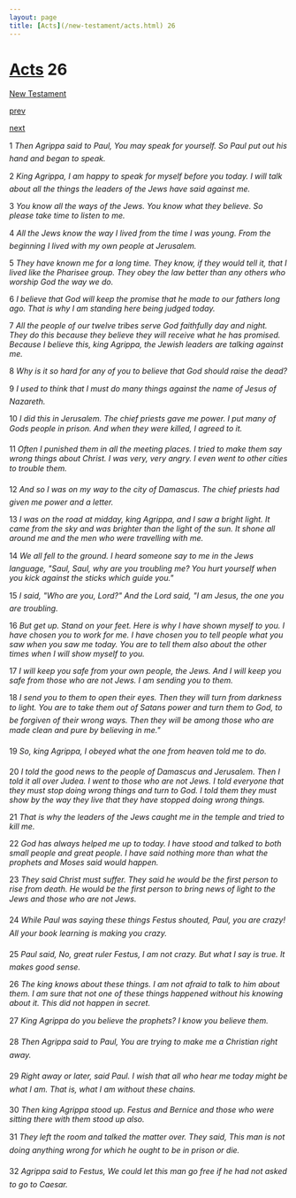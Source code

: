 ```yaml
---
layout: page
title: [Acts](/new-testament/acts.html) 26
---
```


# [Acts](/new-testament/acts.html) 26

[New Testament](/new-testament.html)


[prev](/new-testament/acts/acts-25.html)


[next](/new-testament/acts/acts-27.html)

1 _Then Agrippa said to Paul, You may speak for yourself. So Paul put out his hand and began to speak._

2 _King Agrippa, I am happy to speak for myself before you today. I will talk about all the things the leaders of the Jews have said against me._

3 _You know all the ways of the Jews. You know what they believe. So please take time to listen to me._

4 _All the Jews know the way I lived from the time I was young. From the beginning I lived with my own people at Jerusalem._

5 _They have known me for a long time. They know, if they would tell it, that I lived like the Pharisee group. They obey the law better than any others who worship God the way we do._

6 _I believe that God will keep the promise that he made to our fathers long ago. That is why I am standing here being judged today._

7 _All the people of our twelve tribes serve God faithfully day and night. They do this because they believe they will receive what he has promised. Because I believe this, king Agrippa, the Jewish leaders are talking against me._

8 _Why is it so hard for any of you to believe that God should raise the dead?_

9 _I used to think that I must do many things against the name of Jesus of Nazareth._

10 _I did this in Jerusalem. The chief priests gave me power. I put many of Gods people in prison. And when they were killed, I agreed to it._

11 _Often I punished them in all the meeting places. I tried to make them say wrong things about Christ. I was very, very angry. I even went to other cities to trouble them._

12 _And so I was on my way to the city of Damascus. The chief priests had given me power and a letter._

13 _I was on the road at midday, king Agrippa, and I saw a bright light. It came from the sky and was brighter than the light of the sun. It shone all around me and the men who were travelling with me._

14 _We all fell to the ground. I heard someone say to me in the Jews language, "Saul, Saul,  why are you troubling me? You hurt yourself when you kick against the sticks which guide you."_

15 _I said, "Who are you, Lord?" And the Lord said, "I am Jesus, the one you are troubling._

16 _But get up. Stand on your feet. Here is why I have shown myself to you. I have chosen you to work for me. I have chosen you to tell people what you saw when you saw me today. You are to tell them also about the other times when I will show myself to you._

17 _I will keep you safe from your own people, the Jews. And I will keep you safe from those who are not Jews. I am sending you to them._

18 _I send you to them to open their eyes. Then they will turn from darkness to light. You are to take them out of Satans power and turn them to God, to be forgiven of their wrong ways. Then they will be among those who are made clean and pure by believing in me." _

19 _So, king Agrippa, I obeyed what the one from heaven told me to do._

20 _I told the good news to the people of Damascus and Jerusalem. Then I told it all over Judea. I went to those who are not Jews. I told everyone that they must stop doing wrong things and turn to God. I told them they must show by the way they live that they have stopped doing wrong things._

21 _That is why the leaders of the Jews caught me in the temple and tried to kill me._

22 _God has always helped me up to today. I have stood and talked to both small people and great people. I have said nothing more than what the prophets and Moses said would happen._

23 _They said Christ must suffer. They said he would be the first person to rise from death.  He would be the first person to bring news of light to the Jews and those who are not Jews._

24 _While Paul was saying these things Festus shouted, Paul, you are crazy! All your book learning is making you crazy._

25 _Paul said, No, great ruler Festus, I am not crazy. But what I say is true. It makes good sense._

26 _The king knows about these things. I am not afraid to talk to him about them. I am sure that not one of these things happened without his knowing about it. This did not happen in secret._

27 _King Agrippa do you believe the prophets? I know you believe them._

28 _Then Agrippa said to Paul, You are trying to make me a Christian right away._

29 _Right away or later, said Paul. I wish that all who hear me today might be what I am.  That is, what I am without these chains._

30 _Then king Agrippa stood up. Festus and Bernice and those who were sitting there with them stood up also._

31 _They left the room and talked the matter over. They said, This man is not doing anything wrong for which he ought to be in prison or die._

32 _Agrippa said to Festus, We could let this man go free if he had not asked to go to Caesar._

